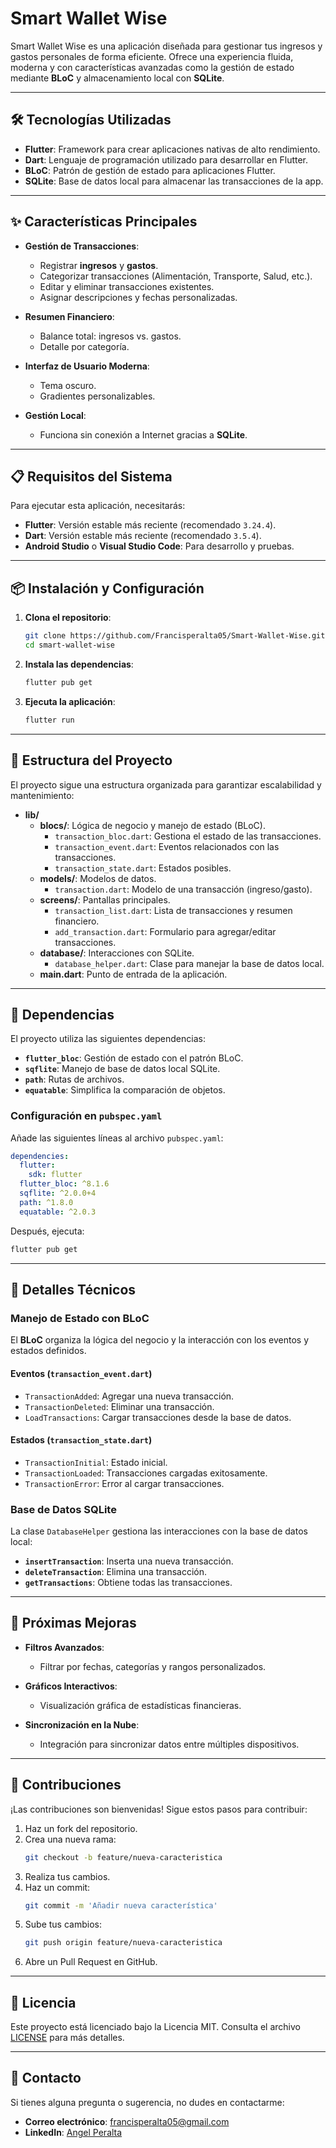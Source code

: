 
# Smart Wallet Wise

Smart Wallet Wise es una aplicación diseñada para gestionar tus ingresos y gastos personales de forma eficiente. Ofrece una experiencia fluida, moderna y con características avanzadas como la gestión de estado mediante **BLoC** y almacenamiento local con **SQLite**.

---

## 🛠️ Tecnologías Utilizadas

- **Flutter**: Framework para crear aplicaciones nativas de alto rendimiento.
- **Dart**: Lenguaje de programación utilizado para desarrollar en Flutter.
- **BLoC**: Patrón de gestión de estado para aplicaciones Flutter.
- **SQLite**: Base de datos local para almacenar las transacciones de la app.

---

## ✨ Características Principales

- **Gestión de Transacciones**:
  - Registrar **ingresos** y **gastos**.
  - Categorizar transacciones (Alimentación, Transporte, Salud, etc.).
  - Editar y eliminar transacciones existentes.
  - Asignar descripciones y fechas personalizadas.

- **Resumen Financiero**:
  - Balance total: ingresos vs. gastos.
  - Detalle por categoría.

- **Interfaz de Usuario Moderna**:
  - Tema oscuro.
  - Gradientes personalizables.

- **Gestión Local**:
  - Funciona sin conexión a Internet gracias a **SQLite**.

---

## 📋 Requisitos del Sistema

Para ejecutar esta aplicación, necesitarás:

- **Flutter**: Versión estable más reciente (recomendado `3.24.4`).
- **Dart**: Versión estable más reciente (recomendado `3.5.4`).
- **Android Studio** o **Visual Studio Code**: Para desarrollo y pruebas.

---

## 📦 Instalación y Configuración

1. **Clona el repositorio**:
   ```bash
   git clone https://github.com/Francisperalta05/Smart-Wallet-Wise.git
   cd smart-wallet-wise
   ```

2. **Instala las dependencias**:
   ```bash
   flutter pub get
   ```

3. **Ejecuta la aplicación**:
   ```bash
   flutter run
   ```

---

## 📂 Estructura del Proyecto

El proyecto sigue una estructura organizada para garantizar escalabilidad y mantenimiento:

- **lib/**
  - **blocs/**: Lógica de negocio y manejo de estado (BLoC).
    - `transaction_bloc.dart`: Gestiona el estado de las transacciones.
    - `transaction_event.dart`: Eventos relacionados con las transacciones.
    - `transaction_state.dart`: Estados posibles.
  - **models/**: Modelos de datos.
    - `transaction.dart`: Modelo de una transacción (ingreso/gasto).
  - **screens/**: Pantallas principales.
    - `transaction_list.dart`: Lista de transacciones y resumen financiero.
    - `add_transaction.dart`: Formulario para agregar/editar transacciones.
  - **database/**: Interacciones con SQLite.
    - `database_helper.dart`: Clase para manejar la base de datos local.
  - **main.dart**: Punto de entrada de la aplicación.

---

## 🧩 Dependencias

El proyecto utiliza las siguientes dependencias:

- **`flutter_bloc`**: Gestión de estado con el patrón BLoC.
- **`sqflite`**: Manejo de base de datos local SQLite.
- **`path`**: Rutas de archivos.
- **`equatable`**: Simplifica la comparación de objetos.

### Configuración en `pubspec.yaml`

Añade las siguientes líneas al archivo `pubspec.yaml`:

```yaml
dependencies:
  flutter:
    sdk: flutter
  flutter_bloc: ^8.1.6
  sqflite: ^2.0.0+4
  path: ^1.8.0
  equatable: ^2.0.3
```

Después, ejecuta:

```bash
flutter pub get
```

---

## 📖 Detalles Técnicos

### Manejo de Estado con BLoC

El **BLoC** organiza la lógica del negocio y la interacción con los eventos y estados definidos.

#### Eventos (`transaction_event.dart`)
- `TransactionAdded`: Agregar una nueva transacción.
- `TransactionDeleted`: Eliminar una transacción.
- `LoadTransactions`: Cargar transacciones desde la base de datos.

#### Estados (`transaction_state.dart`)
- `TransactionInitial`: Estado inicial.
- `TransactionLoaded`: Transacciones cargadas exitosamente.
- `TransactionError`: Error al cargar transacciones.

### Base de Datos SQLite

La clase `DatabaseHelper` gestiona las interacciones con la base de datos local:

- **`insertTransaction`**: Inserta una nueva transacción.
- **`deleteTransaction`**: Elimina una transacción.
- **`getTransactions`**: Obtiene todas las transacciones.

---

## 🚀 Próximas Mejoras

- **Filtros Avanzados**:
  - Filtrar por fechas, categorías y rangos personalizados.

- **Gráficos Interactivos**:
  - Visualización gráfica de estadísticas financieras.

- **Sincronización en la Nube**:
  - Integración para sincronizar datos entre múltiples dispositivos.

---

## 🤝 Contribuciones

¡Las contribuciones son bienvenidas! Sigue estos pasos para contribuir:

1. Haz un fork del repositorio.
2. Crea una nueva rama:
   ```bash
   git checkout -b feature/nueva-caracteristica
   ```
3. Realiza tus cambios.
4. Haz un commit:
   ```bash
   git commit -m 'Añadir nueva característica'
   ```
5. Sube tus cambios:
   ```bash
   git push origin feature/nueva-caracteristica
   ```
6. Abre un Pull Request en GitHub.

---

## 📄 Licencia

Este proyecto está licenciado bajo la Licencia MIT. Consulta el archivo [LICENSE](LICENSE) para más detalles.

---

## 📧 Contacto

Si tienes alguna pregunta o sugerencia, no dudes en contactarme:

- **Correo electrónico**: [francisperalta05@gmail.com](mailto:francisperalta05@gmail.com)
- **LinkedIn**: [Angel Peralta](https://www.linkedin.com/in/angelperalt4/)
